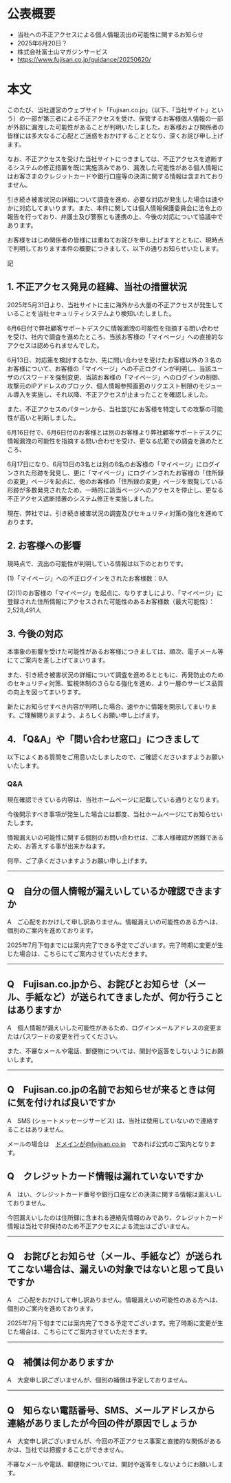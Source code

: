 # 公表概要
- 当社への不正アクセスによる個人情報流出の可能性に関するお知らせ
- 2025年6月20日？
- 株式会社富士山マガジンサービス
- https://www.fujisan.co.jp/guidance/20250620/

# 本文
このたび、当社運営のウェブサイト「Fujisan.co.jp」（以下、「当社サイト」という）の一部が第三者による不正アクセスを受け、保管するお客様個人情報の一部が外部に漏洩した可能性があることが判明いたしました。お客様および関係者の皆様には多大なるご心配とご迷惑をおかけすることとなり、深くお詫び申し上げます。

なお、不正アクセスを受けた当社サイトにつきましては、不正アクセスを遮断するシステムの修正措置を既に実施済みであり、漏洩した可能性がある個人情報にはお客さまのクレジットカードや銀行口座等の決済に関する情報は含まれておりません。

引き続き被害状況の詳細について調査を進め、必要な対応が発生した場合は速やかに対応してまいります。また、本件に関しては個人情報保護委員会に法令上の報告を行っており、弁護士及び警察とも連携の上、今後の対応について協議中であります。

お客様をはじめ関係者の皆様には重ねてお詫びを申し上げますとともに、現時点で判明しております本件の概要につきまして、以下の通りお知らせいたします。

記

## 1. 不正アクセス発見の経緯、当社の措置状況
2025年5月31日より、当社サイトに主に海外から大量の不正アクセスが発生していることを当社セキュリティシステムより検知いたしました。

6月6日付で弊社顧客サポートデスクに情報漏洩の可能性を指摘する問い合わせを受け、社内で調査を進めたところ、当該お客様の「マイページ」への直接的なアクセスは認められませんでした。

6月13日、対応策を検討するなか、先に問い合わせを受けたお客様以外の３名のお客様について、お客様の「マイページ」への不正ログインが判明し、当該ユーザのパスワードを強制変更、当該お客様の「マイページ」へのログインの制御、攻撃元のIPアドレスのブロック、個人情報参照画面のリクエスト制限のモジュール導入を実施し、それ以降、不正アクセスが止まったことを確認しました。

また、不正アクセスのパターンから、当社並びにお客様を特定しての攻撃の可能性が高いと判断しました。

6月16日付で、6月6日付のお客様とは別のお客様より弊社顧客サポートデスクに情報漏洩の可能性を指摘する問い合わせを受け、更なる広範での調査を進めたところ、

6月17日になり、6月13日の3名とは別の6名のお客様の「マイページ」にログインされた形跡を発見し、更に「マイページ」にログインされたお客様の「住所録の変更」ページを起点に、他のお客様の「住所録の変更」ページを閲覧している形跡が多数発見されたため、一時的に該当ページへのアクセスを停止し、更なる不正アクセス遮断措置のシステム修正を実施しました。

現在、弊社では、引き続き被害状況の調査及びセキュリティ対策の強化を進めております。

## 2. お客様への影響
現時点で、流出の可能性が判明している情報は以下のとおりです。

(1)「マイページ」への不正ログインをされたお客様数：9人

(2)(1)のお客様の「マイページ」を起点に、なりすましにより、「マイページ」に登録された住所情報にアクセスされた可能性のあるお客様数（最大可能性）：2,528,491人

## 3. 今後の対応
本事象の影響を受けた可能性があるお客様につきましては、順次、電子メール等にてご案内を差し上げてまいります。

また、引き続き被害状況の詳細について調査を進めるとともに、再発防止のためのセキュリティ対策、監視体制のさらなる強化を進め、より一層のサービス品質の向上を図ってまいります。

新たにお知らせすべき内容が判明した場合、速やかに情報を開示してまいります。ご理解賜りますよう、よろしくお願い申し上げます。

## 4. 「Q&A」や「問い合わせ窓口」につきまして

以下によくある質問をご用意いたしましたので、ご確認くださいますようお願いいたします。

### Q&A
現在確認できている内容は、当社ホームページに記載している通りとなります。

今後開示すべき事項が発生した場合には都度、当社ホームページにてお知らせいたします。

情報漏えいの可能性に関する個別のお問い合わせは、ご本人様確認が困難であるため、お答えする事が出来かねます。

何卒、ご了承くださいますようお願い申し上げます。

---
## Q　自分の個人情報が漏えいしているか確認できますか
A　ご心配をおかけして申し訳ありません。情報漏えいの可能性のある方へは、個別のご案内を進めております。

2025年7月下旬までには案内完了できる予定でございます。完了時期に変更が生じた場合は、こちらにてご案内させていただきます。


---
## Q　Fujisan.co.jpから、お詫びとお知らせ（メール、手紙など）が送られてきましたが、何か行うことはありますか
A　個人情報が漏えいした可能性があるため、ログインメールアドレスの変更またはパスワードの変更を行ってください。

また、不審なメールや電話、郵便物については、開封や返答をしないようにお願いします。


---
## Q　Fujisan.co.jpの名前でお知らせが来るときは何に気を付ければ良いですか
A　SMS (ショートメッセージサービス) は、当社は使用していないので連絡することはありません。

メールの場合は　ドメインが@fujisan.co.jp　であれば公式のご案内となります。


## Q　クレジットカード情報は漏れていないですか
A　はい、クレジットカード番号や銀行口座などの決済に関する情報は漏えいしておりません。

今回漏えいしたのは住所録に含まれる連絡先情報のみであり、クレジットカード情報は当社で非保持のため不正アクセスによる流出はございません。


---
## Q　お詫びとお知らせ（メール、手紙など）が送られてこない場合は、漏えいの対象ではないと思って良いですか
A　ご心配をおかけして申し訳ありません。情報漏えいの可能性のある方へは、個別のご案内を進めております。

2025年7月下旬までには案内完了できる予定でございます。完了時期に変更が生じた場合は、こちらにてご案内させていただきます。


---
## Q　補償は何かありますか
A　大変申し訳ございませんが、個別の補償は予定しておりません。


---
## Q　知らない電話番号、SMS、メールアドレスから連絡がありましたが今回の件が原因でしょうか
A　大変申し訳ございませんが、今回の不正アクセス事案と直接的な関係があるかは、当社では把握することができません。

不審なメールや電話、郵便物については、開封や返答をしないようにお願いします。
